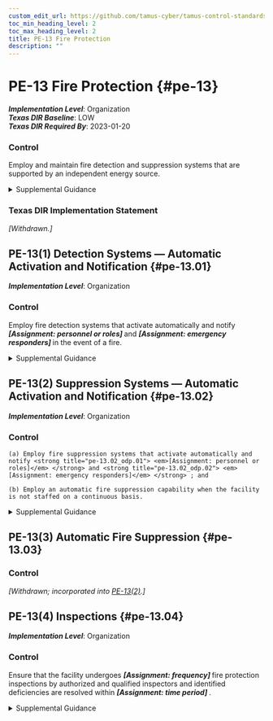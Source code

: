 ```yaml
---
custom_edit_url: https://github.com/tamus-cyber/tamus-control-standards/tree/main/content/tamus.edu/TAMUS_profile.xml
toc_min_heading_level: 2
toc_max_heading_level: 2
title: PE-13 Fire Protection
description: ""
---
```


# PE-13 Fire Protection {#pe-13}

_**Implementation Level**_: Organization\
_**Texas DIR Baseline**_: LOW\
_**Texas DIR Required By**_: 2023-01-20

### Control

Employ and maintain fire detection and suppression systems that are supported by an independent energy source.


<details><summary>Supplemental Guidance</summary>The provision of fire detection and suppression systems applies primarily to organizational facilities that contain concentrations of system resources, including data centers, server rooms, and mainframe computer rooms. Fire detection and suppression systems that may require an independent energy source include sprinkler systems and smoke detectors. An independent energy source is an energy source, such as a microgrid, that is separate, or can be separated, from the energy sources providing power for the other parts of the facility.</details>

### Texas DIR Implementation Statement

<em>[Withdrawn.]</em>





## PE-13(1) Detection Systems — Automatic Activation and Notification {#pe-13.01}

_**Implementation Level**_: Organization

### Control

Employ fire detection systems that activate automatically and notify <strong title="pe-13.01_odp.01"> <em>[Assignment: personnel or roles]</em> </strong> and <strong title="pe-13.01_odp.02"> <em>[Assignment: emergency responders]</em> </strong> in the event of a fire.


<details><summary>Supplemental Guidance</summary>Organizations can identify personnel, roles, and emergency responders if individuals on the notification list need to have access authorizations or clearances (e.g., to enter to facilities where access is restricted due to the classification or impact level of information within the facility). Notification mechanisms may require independent energy sources to ensure that the notification capability is not adversely affected by the fire.</details>


## PE-13(2) Suppression Systems — Automatic Activation and Notification {#pe-13.02}

_**Implementation Level**_: Organization

### Control



    (a) Employ fire suppression systems that activate automatically and notify <strong title="pe-13.02_odp.01"> <em>[Assignment: personnel or roles]</em> </strong> and <strong title="pe-13.02_odp.02"> <em>[Assignment: emergency responders]</em> </strong> ; and

    (b) Employ an automatic fire suppression capability when the facility is not staffed on a continuous basis.


<details><summary>Supplemental Guidance</summary>Organizations can identify specific personnel, roles, and emergency responders if individuals on the notification list need to have appropriate access authorizations and/or clearances (e.g., to enter to facilities where access is restricted due to the impact level or classification of information within the facility). Notification mechanisms may require independent energy sources to ensure that the notification capability is not adversely affected by the fire.</details>


## PE-13(3) Automatic Fire Suppression {#pe-13.03}

### Control

<em>[Withdrawn; incorporated into [PE-13(2)](/catalog/pe/pe-13#pe-13.02).]</em>



## PE-13(4) Inspections {#pe-13.04}

_**Implementation Level**_: Organization

### Control

Ensure that the facility undergoes <strong title="pe-13.04_odp.01"> <em>[Assignment: frequency]</em> </strong> fire protection inspections by authorized and qualified inspectors and identified deficiencies are resolved within <strong title="pe-13.04_odp.02"> <em>[Assignment: time period]</em> </strong>.


<details><summary>Supplemental Guidance</summary>Authorized and qualified personnel within the jurisdiction of the organization include state, county, and city fire inspectors and fire marshals. Organizations provide escorts during inspections in situations where the systems that reside within the facilities contain sensitive information.</details>
